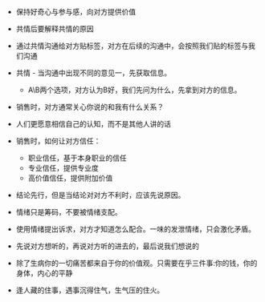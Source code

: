 * 保持好奇心与参与感，向对方提供价值

* 共情后要解释共情的原因

* 通过共情沟通给对方贴标签，对方在后续的沟通中，会按照我们贴的标签与我们沟通

* 共情 - 当沟通中出现不同的意见一，先获取信息。
  * A\B两个选项，对方认为B好，我们先问为什么，先拿到对方的信息。

* 销售时，对方通常关心你说的和我有什么关系？

* 人们更愿意相信自己的认知，而不是其他人讲的话

* 销售时，如何让对方信任：
  * 职业信任，基于本身职业的信任
  * 专业信任，提供专业度
  * 高价值信任，提供附加价值

* 结论先行，但是当结论对对方不利时，应该先说原因。

* 情绪只是筹码，不要被情绪支配。

* 使用情绪提出诉求，对方才知道怎么配合。一味的发泄情绪，只会激化矛盾。

* 先说对方想听的，再说对方听的进去的，最后说我们想说的

* 除了生病你的一切痛苦都来自于你的价值观。只需要在乎三件事:你的钱，你的身体，内心的平静

* 逢人藏的住事，遇事沉得住气，生气压的住火。